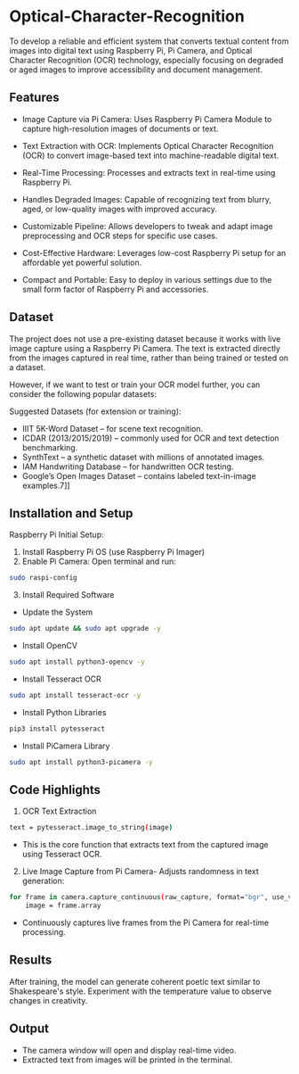 
# Optical-Character-Recognition



To develop a reliable and efficient system that converts textual content from images into digital text using Raspberry Pi, Pi Camera, and Optical Character Recognition (OCR) technology, especially focusing on degraded or aged images to improve accessibility and document management.

## Features

- Image Capture via Pi Camera: Uses Raspberry Pi Camera Module to capture high-resolution images of documents or text.
- Text Extraction with OCR: Implements Optical Character Recognition (OCR) to convert image-based text into machine-readable digital text.
- Real-Time Processing: Processes and extracts text in real-time using Raspberry Pi.
- Handles Degraded Images: Capable of recognizing text from blurry, aged, or low-quality images with improved accuracy.

-  Customizable Pipeline: Allows developers to tweak and adapt image preprocessing and OCR steps for specific use cases.
- Cost-Effective Hardware: Leverages low-cost Raspberry Pi setup for an affordable yet powerful solution.
-  Compact and Portable: Easy to deploy in various settings due to the small form factor of Raspberry Pi and accessories.





## Dataset
The project does not use a pre-existing dataset because it works with live image capture using a Raspberry Pi Camera. The text is extracted directly from the images captured in real time, rather than being trained or tested on a dataset.

However, if we want to test or train your OCR model further, you can consider the following popular datasets:

Suggested Datasets (for extension or training):
- IIIT 5K-Word Dataset – for scene text recognition.
- ICDAR (2013/2015/2019) – commonly used for OCR and text detection benchmarking.
- SynthText – a synthetic dataset with millions of annotated images.
- IAM Handwriting Database – for handwritten OCR testing.
- Google’s Open Images Dataset – contains labeled text-in-image examples.7\]]




## Installation and Setup

Raspberry Pi Initial Setup:
1. Install Raspberry Pi OS (use Raspberry Pi Imager)
2. Enable Pi Camera:
Open terminal and run:
```bash
sudo raspi-config
```
3. Install Required Software
- Update the System
```bash
sudo apt update && sudo apt upgrade -y
```
- Install OpenCV
```bash
sudo apt install python3-opencv -y
```
- Install Tesseract OCR
```bash
sudo apt install tesseract-ocr -y
```
- Install Python Libraries
```bash
pip3 install pytesseract
```
-  Install PiCamera Library
```bash
sudo apt install python3-picamera -y
```

## Code Highlights
1. OCR Text Extraction
```bash
text = pytesseract.image_to_string(image)
```
- This is the core function that extracts text from the captured image using Tesseract OCR.
2. Live Image Capture from Pi Camera- Adjusts randomness in text generation:
```bash
for frame in camera.capture_continuous(raw_capture, format="bgr", use_video_port=True):
    image = frame.array
```
- Continuously captures live frames from the Pi Camera for real-time processing.


## Results
After training, the model can generate coherent poetic text similar to Shakespeare's style. Experiment with the temperature value to observe changes in creativity.
## Output
- The camera window will open and display real-time video.
- Extracted text from images will be printed in the terminal.

